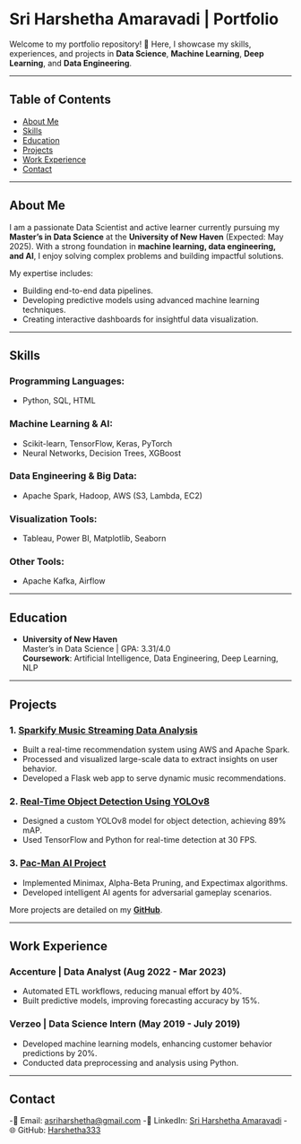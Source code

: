 # **Sri Harshetha Amaravadi | Portfolio**

Welcome to my portfolio repository! 🌟 Here, I showcase my skills, experiences, and projects in **Data Science**, **Machine Learning**, **Deep Learning**, and **Data Engineering**.

---

## **Table of Contents**
- [About Me](#about-me)
- [Skills](#skills)
- [Education](#education)
- [Projects](#projects)
- [Work Experience](#work-experience)
- [Contact](#contact)

---

## **About Me**

I am a passionate Data Scientist and active learner currently pursuing my **Master’s in Data Science** at the **University of New Haven** (Expected: May 2025). With a strong foundation in **machine learning, data engineering, and AI**, I enjoy solving complex problems and building impactful solutions.

My expertise includes:
- Building end-to-end data pipelines.
- Developing predictive models using advanced machine learning techniques.
- Creating interactive dashboards for insightful data visualization.

---

## **Skills**

### Programming Languages:
- Python, SQL, HTML

### Machine Learning & AI:
- Scikit-learn, TensorFlow, Keras, PyTorch
- Neural Networks, Decision Trees, XGBoost

### Data Engineering & Big Data:
- Apache Spark, Hadoop, AWS (S3, Lambda, EC2)

### Visualization Tools:
- Tableau, Power BI, Matplotlib, Seaborn

### Other Tools:
- Apache Kafka, Airflow

---

## **Education**
- **University of New Haven**  
  Master’s in Data Science | GPA: 3.31/4.0  
  **Coursework**: Artificial Intelligence, Data Engineering, Deep Learning, NLP  

---

## **Projects**

### 1. [Sparkify Music Streaming Data Analysis](https://github.com/Harshetha333)
   - Built a real-time recommendation system using AWS and Apache Spark.
   - Processed and visualized large-scale data to extract insights on user behavior.
   - Developed a Flask web app to serve dynamic music recommendations.

### 2. [Real-Time Object Detection Using YOLOv8](https://github.com/Harshetha333)
   - Designed a custom YOLOv8 model for object detection, achieving 89% mAP.
   - Used TensorFlow and Python for real-time detection at 30 FPS.

### 3. [Pac-Man AI Project](https://github.com/Harshetha333)
   - Implemented Minimax, Alpha-Beta Pruning, and Expectimax algorithms.
   - Developed intelligent AI agents for adversarial gameplay scenarios.

More projects are detailed on my **[GitHub](https://github.com/Harshetha333)**.

---

## **Work Experience**

### **Accenture** | Data Analyst (Aug 2022 - Mar 2023)
- Automated ETL workflows, reducing manual effort by 40%.
- Built predictive models, improving forecasting accuracy by 15%.

### **Verzeo** | Data Science Intern (May 2019 - July 2019)
- Developed machine learning models, enhancing customer behavior predictions by 20%.
- Conducted data preprocessing and analysis using Python.

---

## **Contact**

-💌 Email: asriharshetha@gmail.com
-🔗 LinkedIn: [Sri Harshetha Amaravadi](https://www.linkedin.com/in/sriharshethaamaravadi/)
-🌐 GitHub: [Harshetha333](https://github.com/Harshetha333)
